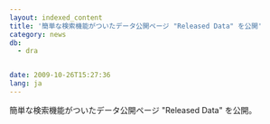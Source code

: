 ```yaml
---
layout: indexed_content
title: '簡単な検索機能がついたデータ公開ページ "Released Data" を公開'
category: news
db:
  - dra


date: 2009-10-26T15:27:36
lang: ja
---
```


簡単な検索機能がついたデータ公開ページ "Released Data" を公開。
